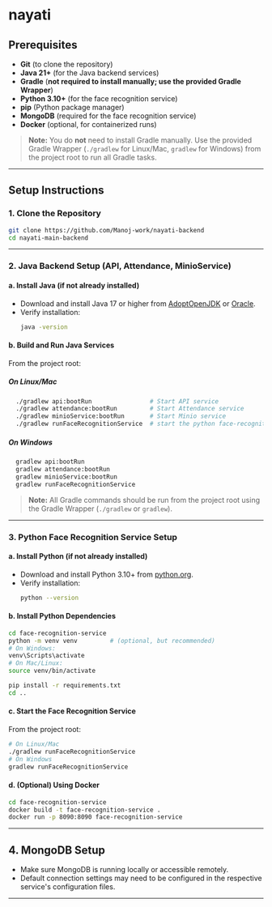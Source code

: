 # nayati

## Prerequisites

- **Git** (to clone the repository)
- **Java 21+** (for the Java backend services)
- **Gradle** (**not required to install manually; use the provided Gradle Wrapper**)
- **Python 3.10+** (for the face recognition service)
- **pip** (Python package manager)
- **MongoDB** (required for the face recognition service)
- **Docker** (optional, for containerized runs)

> **Note:** You do **not** need to install Gradle manually. Use the provided Gradle Wrapper (`./gradlew` for Linux/Mac, `gradlew` for Windows) from the project root to run all Gradle tasks.

---

## Setup Instructions

### 1. Clone the Repository

```sh
git clone https://github.com/Manoj-work/nayati-backend
cd nayati-main-backend
```

---

### 2. Java Backend Setup (API, Attendance, MinioService)

#### a. Install Java (if not already installed)
- Download and install Java 17 or higher from [AdoptOpenJDK](https://adoptopenjdk.net/) or [Oracle](https://www.oracle.com/java/technologies/downloads/).
- Verify installation:
  ```sh
  java -version
  ```

#### b. Build and Run Java Services
From the project root:

##### On Linux/Mac

```sh
  ./gradlew api:bootRun                # Start API service
  ./gradlew attendance:bootRun         # Start Attendance service
  ./gradlew minioService:bootRun       # Start Minio service
  ./gradlew runFaceRecognitionService  # start the python face-recognition-model
```
##### On Windows

```sh
  gradlew api:bootRun
  gradlew attendance:bootRun
  gradlew minioService:bootRun
  gradlew runFaceRecognitionService
  ```

> **Note:** All Gradle commands should be run from the project root using the Gradle Wrapper (`./gradlew` or `gradlew`).

---

### 3. Python Face Recognition Service Setup

#### a. Install Python (if not already installed)
- Download and install Python 3.10+ from [python.org](https://www.python.org/downloads/).
- Verify installation:
  ```sh
  python --version
  ```

#### b. Install Python Dependencies

```sh
cd face-recognition-service
python -m venv venv         # (optional, but recommended)
# On Windows:
venv\Scripts\activate
# On Mac/Linux:
source venv/bin/activate

pip install -r requirements.txt
cd ..
```

#### c. Start the Face Recognition Service

From the project root:

```sh
# On Linux/Mac
./gradlew runFaceRecognitionService
# On Windows
gradlew runFaceRecognitionService
```

#### d. (Optional) Using Docker

```sh
cd face-recognition-service
docker build -t face-recognition-service .
docker run -p 8090:8090 face-recognition-service
```

---

## 4. MongoDB Setup
- Make sure MongoDB is running locally or accessible remotely.
- Default connection settings may need to be configured in the respective service's configuration files.
---


